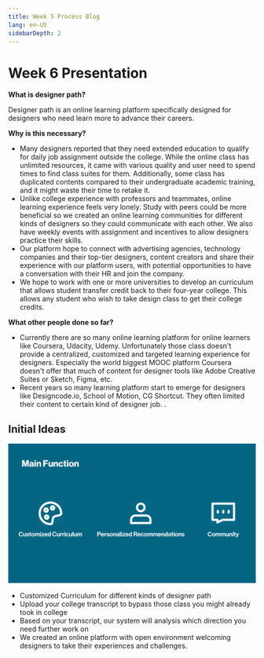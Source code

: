 ```yaml
---
title: Week 5 Process Blog
lang: en-US
sidebarDepth: 2
---
```


# Week 6 Presentation

**What is designer path?** 

Designer path is an online learning platform specifically designed for designers who need learn more to advance their careers. 



**Why is this necessary?** 

- Many designers reported that they need extended education to qualify for daily job assignment outside the college. While the online class has unlimited resources, it came with various quality and user need to spend times to find class suites for them. Additionally, some class has duplicated contents compared to their undergraduate academic training, and it might waste their time to retake it. 
- Unlike college experience with professors and teammates, online learning experience feels very lonely. Study with peers could be more beneficial so we created an online learning communities for different kinds of designers so they could communicate with each other. We also have weekly events with assignment and incentives to allow designers practice their skills. 
- Our platform hope to connect with advertising agencies, technology companies and their top-tier designers, content creators and share their experience with our platform users, with potential opportunities to have a conversation with their HR and join the company. 
- We hope to work with one or more universities to develop an curriculum that allows student transfer credit back to their four-year college. This allows any student who wish to take design class to get their college credits. 



**What other people done so far?** 

- Currently there are so many online learning platform for online learners like Coursera, Udacity, Udemy. Unfortunately those class doesn't provide a centralized, customized and targeted learning experience for designers. Especially the world biggest MOOC platform Coursera doesn't offer that much of content for designer tools like Adobe Creative Suites or Sketch, Figma, etc. 
- Recent years so many learning platform start to emerge for designers like Designcode.io, School of Motion, CG Shortcut. They often limited their content to certain kind of designer job. .



## Initial Ideas

![](https://raw.githubusercontent.com/irwinchyi/imgbed/master/img/Event%20Photo.png)

- Customized Curriculum for different kinds of designer path 
- Upload your college transcript to bypass those class you might already took in college
- Based on your transcript, our system will analysis which direction you need further work on
- We created an online platform with open environment welcoming designers to take their experiences and challenges. 

